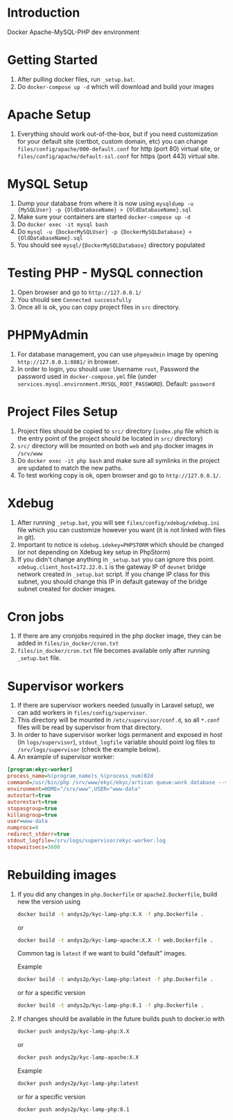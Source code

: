 # Introduction 

Docker Apache-MySQL-PHP dev environment 

# Getting Started
1. After pulling docker files, run `_setup.bat`.
2. Do `docker-compose up -d` which will download and build your images

# Apache Setup
1. Everything should work out-of-the-box, but if you need customization for your default site (certbot, custom domain, etc) you can change `files/config/apache/000-default.conf` for http (port 80) virtual site, or `files/config/apache/default-ssl.conf` for https (port 443) virtual site.

# MySQL Setup
1. Dump your database from where it is now using `mysqldump -u {MySQLUser} -p {OldDatabaseName} > {OldDatabaseName}.sql`
2. Make sure your containers are started `docker-compose up -d`
3. Do `docker exec -it mysql bash`
4. Do `mysql -u {DockerMySQLUser} -p {DockerMySQLDatabase} < {OldDatabaseName}.sql`
5. You should see `mysql/{DockerMySQLDatabase}` directory populated

# Testing PHP - MySQL connection
1. Open browser and go to `http://127.0.0.1/`
2. You should see `Connected successfully`
3. Once all is ok, you can copy project files in `src` directory.

# PHPMyAdmin
1. For database management, you can use `phpmyadmin` image by opening `http://127.0.0.1:8081/` in browser.
2. In order to login, you should use: Username `root`, Password the password used in `docker-compose.yml` file (under `services.mysql.environment.MYSQL_ROOT_PASSWORD`). Default: `password`

# Project Files Setup
1. Project files should be copied to `src/` directory (`index.php` file which is the entry point of the project should be located in `src/` directory)
2. `src/` directory will be mounted on both `web` and `php` docker images in `/srv/www`
3. Do `docker exec -it php bash` and make sure all symlinks in the project are updated to match the new paths.
4. To test working copy is ok, open browser and go to `http://127.0.0.1/`.

# Xdebug
1. After running `_setup.bat`, you will see `files/config/xdebug/xdebug.ini` file which you can customize however you want (it is not linked with files in git).
2. Important to notice is `xdebug.idekey=PHPSTORM` which should be changed (or not depending on Xdebug key setup in PhpStorm)
3. If you didn't change anything in `_setup.bat` you can ignore this point. `xdebug.client_host=172.22.0.1` is the gateway IP of `devnet` bridge network created in `_setup.bat` script. If you change IP class for this subnet, you should change this IP in default gateway of the bridge subnet created for docker images.

# Cron jobs
1. If there are any cronjobs required in the php docker image, they can be added in `files/in_docker/cron.txt`
2. `files/in_docker/cron.txt` file becomes available only after running `_setup.bat` file.

# Supervisor workers
1. If there are supervisor workers needed (usually in Laravel setup), we can add workers in `files/config/supervisor`.
2. This directory will be mounted in `/etc/supervisor/conf.d`, so all `*.conf` files will be read by supervisor from that directory.
3. In order to have supervisor worker logs permanent and exposed in host (in `logs/supervisor`), `stdout_logfile` variable should point log files to `/srv/logs/supervisor` (check the example below).
3. An example of supervisor worker:
```ini
[program:ekyc-worker]
process_name=%(program_name)s_%(process_num)02d
command=/usr/bin/php /srv/www/ekyc/ekyc/artisan queue:work database --sleep=3 --tries=5 --max-time=3600
environment=HOME="/srv/www",USER="www-data"
autostart=true
autorestart=true
stopasgroup=true
killasgroup=true
user=www-data
numprocs=8
redirect_stderr=true
stdout_logfile=/srv/logs/supervisor/ekyc-worker.log
stopwaitsecs=3600
```

# Rebuilding images

1. If you did any changes in ``php.Dockerfile`` or ``apache2.Dockerfile``, build new the version using

    ```bash
    docker build -t andys2p/kyc-lamp-php:X.X -f php.Dockerfile .
    ```
	or
    ```bash
    docker build -t andys2p/kyc-lamp-apache:X.X -f web.Dockerfile .
    ```

	Common tag is `latest` if we want to build "default" images.
   
    Example

    ```bash
    docker build -t andys2p/kyc-lamp-php:latest -f php.Dockerfile .
    ```
	or for a specific version
    ```bash
    docker build -t andys2p/kyc-lamp-php:8.1 -f php.Dockerfile .
    ```
   
2. If changes should be available in the future builds push to docker.io with

    ```bash
    docker push andys2p/kyc-lamp-php:X.X
    ```
	or
    ```bash
    docker push andys2p/kyc-lamp-apache:X.X
    ```
    
    Example

    ```bash
    docker push andys2p/kyc-lamp-php:latest
    ```
	or for a specific version
    ```bash
    docker push andys2p/kyc-lamp-php:8.1
    ```
